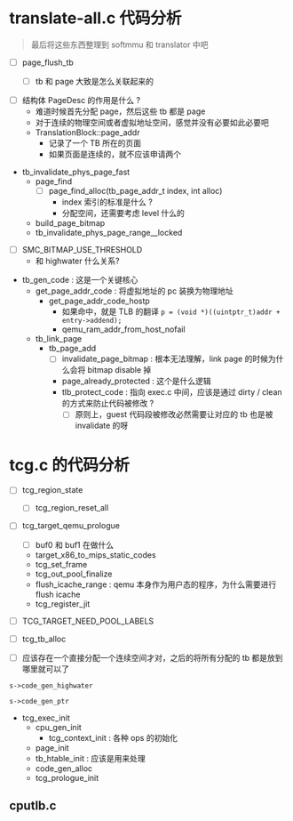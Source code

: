 # translate-all.c 代码分析
> 最后将这些东西整理到 softmmu 和 translator 中吧


- [ ] page_flush_tb
  - [ ] tb 和 page 大致是怎么关联起来的


- [ ] 结构体 PageDesc 的作用是什么 ?
  - 难道时候首先分配 page，然后这些 tb 都是 page
  - 对于连续的物理空间或者虚拟地址空间，感觉并没有必要如此必要吧
  - TranslationBlock::page_addr
    - 记录了一个 TB 所在的页面
    - 如果页面是连续的，就不应该申请两个
    
- tb_invalidate_phys_page_fast
  - page_find
    - [ ] page_find_alloc(tb_page_addr_t index, int alloc)
      - index 索引的标准是什么 ?
      - 分配空间，还需要考虑 level 什么的
  - build_page_bitmap
  - tb_invalidate_phys_page_range__locked


- [ ] SMC_BITMAP_USE_THRESHOLD
  - 和 highwater 什么关系?

- tb_gen_code : 这是一个关键核心
  - get_page_addr_code : 将虚拟地址的 pc 装换为物理地址
    - get_page_addr_code_hostp
      - 如果命中，就是 TLB 的翻译 `p = (void *)((uintptr_t)addr + entry->addend);`
      - qemu_ram_addr_from_host_nofail
  - tb_link_page
    - tb_page_add
      - [ ] invalidate_page_bitmap : 根本无法理解，link page 的时候为什么会将 bitmap disable 掉
      - page_already_protected : 这个是什么逻辑
      - tlb_protect_code : 指向 exec.c 中间，应该是通过 dirty / clean 的方式来防止代码被修改 ?
        - [ ] 原则上，guest 代码段被修改必然需要让对应的 tb 也是被 invalidate 的呀

# tcg.c 的代码分析

- [ ] tcg_region_state
  - [ ] tcg_region_reset_all

- [ ] tcg_target_qemu_prologue
  - [ ] buf0 和 buf1 在做什么
  - target_x86_to_mips_static_codes
  - tcg_set_frame
  - tcg_out_pool_finalize
  - flush_icache_range : qemu 本身作为用户态的程序，为什么需要进行 flush icache
  - tcg_register_jit

- [ ] TCG_TARGET_NEED_POOL_LABELS

- [ ] tcg_tb_alloc

- [ ] 应该存在一个直接分配一个连续空间才对，之后的将所有分配的 tb 都是放到哪里就可以了

`s->code_gen_highwater` 

`s->code_gen_ptr`

- tcg_exec_init
  - cpu_gen_init
    - tcg_context_init : 各种 ops 的初始化
  - page_init
  - tb_htable_init : 应该是用来处理
  - code_gen_alloc
  - tcg_prologue_init

## cputlb.c
